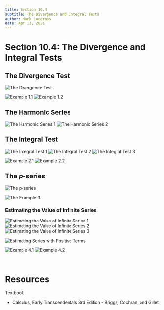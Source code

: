 ```yaml
---
title: Section 10.4
subtitle: The Divergence and Integral Tests
author: Mark Lucernas
date: Apr 13, 2021
---
```



# Section 10.4: The Divergence and Integral Tests

## The Divergence Test

![The Divergence Test](../../../../../files/winter-2021/MATH-151/notes/ch-10/sec_10-4_the_divergence_test.png)

![Example 1.1](../../../../../files/winter-2021/MATH-151/notes/ch-10/sec_10-4_example-1.1.png)
![Example 1.2](../../../../../files/winter-2021/MATH-151/notes/ch-10/sec_10-4_example-1.2.png)

## The Harmonic Series

![The Harmonic Series 1](../../../../../files/winter-2021/MATH-151/notes/ch-10/sec_10-4_the_harmonic_series-1.png)
![The Harmonic Series 2](../../../../../files/winter-2021/MATH-151/notes/ch-10/sec_10-4_the_harmonic_series-2.png)

## The Integral Test

![The Integral Test 1](../../../../../files/winter-2021/MATH-151/notes/ch-10/sec_10-4_the_integral_test-1.png)
![The Integral Test 2](../../../../../files/winter-2021/MATH-151/notes/ch-10/sec_10-4_the_integral_test-2.png)
![The Integral Test 3](../../../../../files/winter-2021/MATH-151/notes/ch-10/sec_10-4_the_integral_test-3.png)

![Example 2.1](../../../../../files/winter-2021/MATH-151/notes/ch-10/sec_10-4_example-2.1.png)
![Example 2.2](../../../../../files/winter-2021/MATH-151/notes/ch-10/sec_10-4_example-2.2.png)

## The $p$-series

![The $p$-series](../../../../../files/winter-2021/MATH-151/notes/ch-10/sec_10-4_the_p_series.png)

![The Example 3](../../../../../files/winter-2021/MATH-151/notes/ch-10/sec_10-4_example-3.png)

### Estimating the Value of Infinite Series

![Estimating the Value of Infinite Series 1](../../../../../files/winter-2021/MATH-151/notes/ch-10/sec_10-4_estimating_the_value_of_infinite_series-1.png)
![Estimating the Value of Infinite Series 2](../../../../../files/winter-2021/MATH-151/notes/ch-10/sec_10-4_estimating_the_value_of_infinite_series-2.png)
![Estimating the Value of Infinite Series 3](../../../../../files/winter-2021/MATH-151/notes/ch-10/sec_10-4_estimating_the_value_of_infinite_series-3.png)

![Estimating Series with Positive Terms](../../../../../files/winter-2021/MATH-151/notes/ch-10/sec_10-4_estimating_series_with_positive_terms.png)

![Example 4.1](../../../../../files/winter-2021/MATH-151/notes/ch-10/sec_10-4_example-4.1.png)
![Example 4.2](../../../../../files/winter-2021/MATH-151/notes/ch-10/sec_10-4_example-4.2.png)

<br>

# Resources

Textbook

+ Calculus, Early Transcendentals 3rd Edition - Briggs, Cochran, and Gillet


